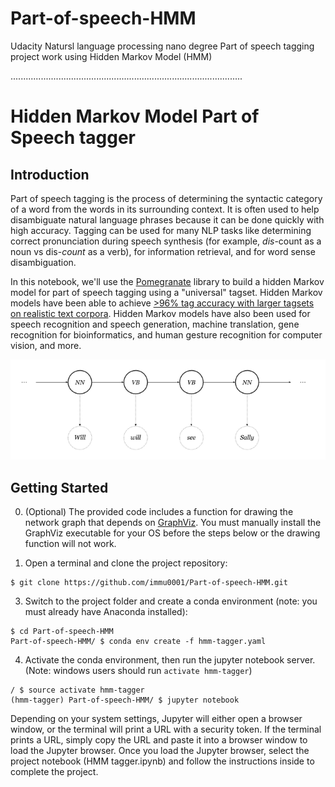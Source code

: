 # Part-of-speech-HMM
Udacity Natursl language processing nano degree Part of speech tagging project work using Hidden Markov Model (HMM)


............................................................................................

# Hidden Markov Model Part of Speech tagger

## Introduction

Part of speech tagging is the process of determining the syntactic category of a word from the words in its surrounding context. It is often used to help disambiguate natural language phrases because it can be done quickly with high accuracy. Tagging can be used for many NLP tasks like determining correct pronunciation during speech synthesis (for example, _dis_-count as a noun vs dis-_count_ as a verb), for information retrieval, and for word sense disambiguation.

In this notebook, we'll use the [Pomegranate](http://pomegranate.readthedocs.io/) library to build a hidden Markov model for part of speech tagging using a "universal" tagset. Hidden Markov models have been able to achieve [>96% tag accuracy with larger tagsets on realistic text corpora](http://www.coli.uni-saarland.de/~thorsten/publications/Brants-ANLP00.pdf). Hidden Markov models have also been used for speech recognition and speech generation, machine translation, gene recognition for bioinformatics, and human gesture recognition for computer vision, and more. 

![](_post-hmm.png)


## Getting Started

0. (Optional) The provided code includes a function for drawing the network graph that depends on [GraphViz](http://www.graphviz.org/). You must manually install the GraphViz executable for your OS before the steps below or the drawing function will not work.

1. Open a terminal and clone the project repository:
```
$ git clone https://github.com/immu0001/Part-of-speech-HMM.git
```

3. Switch to the project folder and create a conda environment (note: you must already have Anaconda installed):
```
$ cd Part-of-speech-HMM
Part-of-speech-HMM/ $ conda env create -f hmm-tagger.yaml
```

4. Activate the conda environment, then run the jupyter notebook server. (Note: windows users should run `activate hmm-tagger`)
```
/ $ source activate hmm-tagger
(hmm-tagger) Part-of-speech-HMM/ $ jupyter notebook
```

Depending on your system settings, Jupyter will either open a browser window, or the terminal will print a URL with a security token. If the terminal prints a URL, simply copy the URL and paste it into a browser window to load the Jupyter browser. Once you load the Jupyter browser, select the project notebook (HMM tagger.ipynb) and follow the instructions inside to complete the project.
